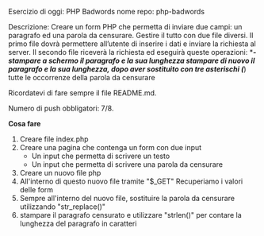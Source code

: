 Esercizio di oggi: PHP Badwords
nome repo: php-badwords

Descrizione: Creare un form PHP che permetta di inviare due campi: un paragrafo ed una parola da censurare.
Gestire il tutto con due file diversi. Il primo file dovrà permettere all’utente di inserire i dati e inviare la richiesta al server.
Il secondo file riceverà la richiesta ed eseguirà queste operazioni: ****- stampare a schermo il paragrafo e la sua lunghezza
stampare di nuovo il paragrafo e la sua lunghezza, dopo aver sostituito con tre asterischi (***) tutte le occorrenze della parola da censurare

Ricordatevi di fare sempre il file README.md.

Numero di push obbligatori: 7/8.

**Cosa fare**
1. Creare file index.php
2. Creare una pagina che contenga un form con due input
    - Un input che permetta di scrivere un testo 
    - Un input che permetta di scrivere una parola da censurare
3. Creare un nuovo file php 
4. All'interno di questo nuovo file tramite "$_GET" Recuperiamo i valori delle form
5. Sempre all'interno del nuovo file, sostituire la parola da censurare utilizzando "str_replace()"
6. stampare il paragrafo censurato e utilizzare "strlen()" per contare la lunghezza del paragrafo in caratteri 